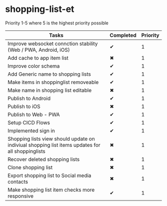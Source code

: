 # shopping-list-et

Priority 1-5 where 5 is the highest priority possible

| Tasks  | Completed | Priority |
| ------------- | ------------- | ------------- |
| Improve websocket connction stability (Web / PWA, Android, iOS)  | &#10004;   |         1          |
| Add cache to app item list  | &#10006;  |         1          |
| Improve color schema              |    &#10004;           |         1          |
| Add Generic name to shopping lists              |      &#10004;         |         1          |
| Make items in shoppinglist removeable              |    &#10004;           |         1          |
| Make name in shopping list editable              |     &#10006;          |         1          |
| Publish to Android              |     &#10004;           |         1          |
| Publish to iOS              |      &#10006;          |         1          |
| Publish to Web - PWA              |    &#10004;           |         1          |
| Setup CICD Flows              |      &#10004;         |         1          |
| Implemented sign in              |      &#10004;         |         1          |
| Shopping lists view should update on indiviual shopping list items updates for all shoppinglists |      &#10006;          |         1          |
| Recover deleted shopping lists |      &#10006;          |         1          |
| Clone shopping list |      &#10006;          |         1          |
| Export shopping list to Social media contacts |      &#10006;          |         1          |
| Make shopping list item checks more responsive |    &#10004;           |         1          |
